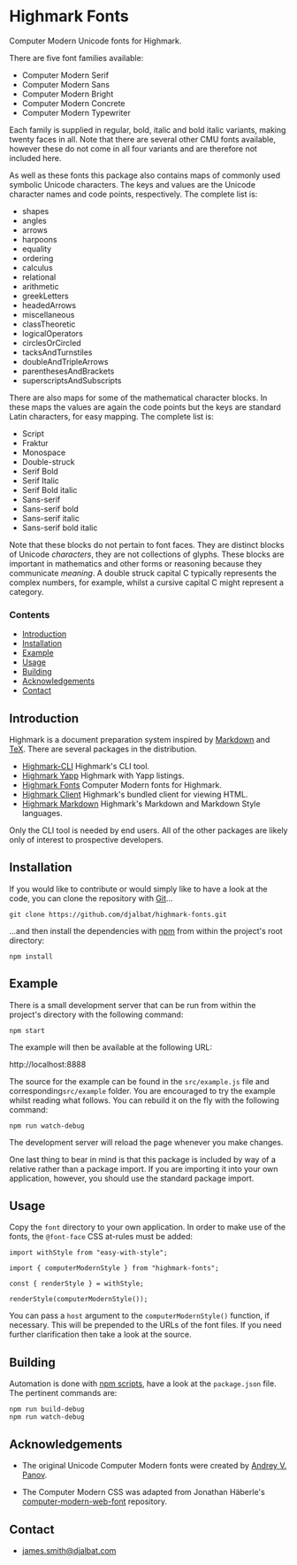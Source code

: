 # Highmark Fonts

Computer Modern Unicode fonts for Highmark.

There are five font families available:

- Computer Modern Serif
- Computer Modern Sans
- Computer Modern Bright
- Computer Modern Concrete
- Computer Modern Typewriter

Each family is supplied in regular, bold, italic and bold italic variants, making twenty faces in all.
Note that there are several other CMU fonts available, however these do not come in all four variants and are therefore not included here.

As well as these fonts this package also contains maps of commonly used symbolic Unicode characters. 
The keys and values are the Unicode character names and code points, respectively.
The complete list is:

- shapes
- angles
- arrows
- harpoons
- equality
- ordering
- calculus
- relational
- arithmetic
- greekLetters
- headedArrows
- miscellaneous
- classTheoretic
- logicalOperators
- circlesOrCircled
- tacksAndTurnstiles
- doubleAndTripleArrows
- parenthesesAndBrackets
- superscriptsAndSubscripts

There are also maps for some of the mathematical character blocks.
In these maps the values are again the code points but the keys are standard Latin characters, for easy mapping.
The complete list is:

- Script
- Fraktur
- Monospace 
- Double-struck
- Serif Bold
- Serif Italic
- Serif Bold italic
- Sans-serif
- Sans-serif bold
- Sans-serif italic
- Sans-serif bold italic

Note that these blocks do not pertain to font faces. 
They are distinct blocks of Unicode *characters*, they are not collections of glyphs.
These blocks are important in mathematics and other forms or reasoning because they communicate *meaning*.
A double struck capital C typically represents the complex numbers, for example, whilst a cursive capital C might represent a category.

### Contents

- [Introduction](#introduction)
- [Installation](#installation)
- [Example](#example)
- [Usage](#usage)
- [Building](#buidling)
- [Acknowledgements](#acknowledgements)
- [Contact](#contact)

## Introduction

Highmark is a document preparation system inspired by [Markdown](https://en.wikipedia.org/wiki/Markdown) and [TeX](https://en.wikipedia.org/wiki/TeX).
There are several packages in the distribution.

- [Highmark-CLI](https://github.com/djalbat/highmark-cli) Highmark's CLI tool.
- [Highmark Yapp](https://github.com/djalbat/highmark-yapp) Highmark with Yapp listings.
- [Highmark Fonts](https://github.com/djalbat/highmark-fonts) Computer Modern fonts for Highmark.
- [Highmark Client](https://github.com/djalbat/highmark-client) Highmark's bundled client for viewing HTML.
- [Highmark Markdown](https://github.com/djalbat/highmark-markdown) Highmark's Markdown and Markdown Style languages.

Only the CLI tool is needed by end users.
All of the other packages are likely only of interest to prospective developers.

## Installation

If you would like to contribute or would simply like to have a look at the code, you can clone the repository with [Git](https://git-scm.com/)...

    git clone https://github.com/djalbat/highmark-fonts.git

...and then install the dependencies with [npm](https://www.npmjs.com/) from within the project's root directory:

    npm install

## Example

There is a small development server that can be run from within the project's directory with the following command:

    npm start

The example will then be available at the following URL:

http://localhost:8888

The source for the example can be found in the `src/example.js` file and corresponding`src/example` folder. 
You are encouraged to try the example whilst reading what follows. 
You can rebuild it on the fly with the following command:

    npm run watch-debug

The development server will reload the page whenever you make changes.

One last thing to bear in mind is that this package is included by way of a relative rather than a package import. 
If you are importing it into your own application, however, you should use the standard package import.

## Usage

Copy the `font` directory to your own application. In order to make use of the fonts, the `@font-face` CSS at-rules must be added:

```
import withStyle from "easy-with-style";

import { computerModernStyle } from "highmark-fonts";

const { renderStyle } = withStyle;

renderStyle(computerModernStyle());
```

You can pass a `host` argument to the `computerModernStyle()` function, if necessary. 
This will be prepended to the URLs of the font files. If you need further clarification then take a look at the source.

## Building

Automation is done with [npm scripts](https://docs.npmjs.com/misc/scripts), have a look at the `package.json` file. The pertinent commands are:

    npm run build-debug
    npm run watch-debug

## Acknowledgements

* The original Unicode Computer Modern fonts were created by [Andrey V. Panov](https://scholar.google.com/citations?user=JyNVNNEAAAAJ&hl=en).

* The Computer Modern CSS was adapted from Jonathan Häberle's [computer-modern-web-font](https://github.com/dreampulse/computer-modern-web-font) repository.

## Contact

* james.smith@djalbat.com
